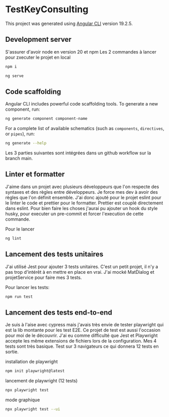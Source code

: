# TestKeyConsulting

This project was generated using [Angular CLI](https://github.com/angular/angular-cli) version 19.2.5.

## Development server

S'assurer d'avoir node en version 20 et npm
Les 2 commandes à lancer pour zxecuter le projet en local

```bash
npm i
```

```bash
ng serve
```

## Code scaffolding

Angular CLI includes powerful code scaffolding tools. To generate a new component, run:

```bash
ng generate component component-name
```

For a complete list of available schematics (such as `components`, `directives`, or `pipes`), run:

```bash
ng generate --help
```


Les 3 parties suivantes sont intégrées dans un github workflow sur la branch main.

## Linter et formatter

J'aime dans un projet avec plusieurs développeurs que l'on respecte des syntaxes et des règles entre développeurs.
Je force mes dev à avoir des règles que l'on définit ensemble.
J'ai donc ajouté pour le projet eslint pour le linter le code et prettier pour le formatter.
Prettier est couplé directement dans eslint.
Pour bien faire les choses j'aurai pu ajouter un hook du style husky, pour executer un pre-commit et forcer l'execution de cette commande.

Pour le lancer
```bash
ng lint
```

## Lancement des tests unitaires

J'ai utilisé Jest pour ajouter 3 tests unitaires. C'est un petit projet, il n'y a pas trop d'intérêt à en mettre en place en vrai.
J'ai mocké MatDialog et projetService pour faire mes 3 tests.

Pour lancer les tests:

```bash
npm run test
```

## Lancement des tests end-to-end

Je suis à l'aise avec cypress mais j'avais très envie de tester playwright qui est la lib montante pour les test E2E. 
Ce projet de test est aussi l'occasion pour moi de le découvrir.
J'ai eu comme difficulté que Jest et Playwright accepte les même extensions de fichiers lors de la configuration.
Mes 4 tests sont très basique. Test sur 3 navigateurs ce qui donnera 12 tests en sortie.

installation de playwright

```bash
npm init playwright@latest
```

lancement de playwright (12 tests)

```bash
npx playwright test
```
mode graphique
```bash
npx playwright test --ui
```
